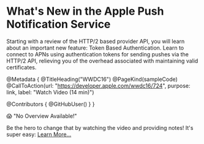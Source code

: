 # What's New in the Apple Push Notification Service

Starting with a review of the HTTP/2 based provider API, you will learn about an important new feature: Token Based Authentication. Learn to connect to APNs using authentication tokens for sending pushes via the HTTP/2 API, relieving you of the overhead associated with maintaining valid certificates.

@Metadata {
   @TitleHeading("WWDC16")
   @PageKind(sampleCode)
   @CallToAction(url: "https://developer.apple.com/wwdc16/724", purpose: link, label: "Watch Video (14 min)")

   @Contributors {
      @GitHubUser(<replace this with your GitHub handle>)
   }
}

😱 "No Overview Available!"

Be the hero to change that by watching the video and providing notes! It's super easy:
 [Learn More…](https://wwdcnotes.github.io/WWDCNotes/documentation/wwdcnotes/contributing)

